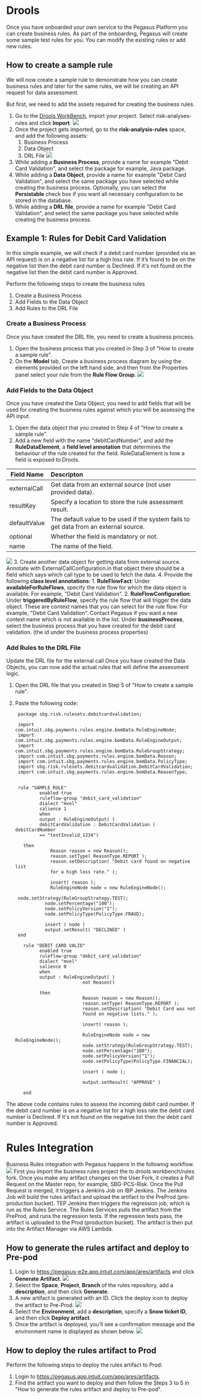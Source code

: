 # Drools

Once you have onboarded your own service to the Pegasus Platform you can create business rules. As part of the onboarding, Pegasus will create some sample test rules for you. You can modify the existing rules or add new rules.

## How to create a sample rule
We will now create a sample rule to demonstrate how you can create  business rules and later for the same rules, we will be creating an API request for data assessment.

But first, we need to add the assets required for creating the business rules.

1. Go to the [Drools WorkBench](https://drools-wb-e2e.app.intuit.com/kiewb/kie-wb.jsp), import your project. Select risk-analyses-rules and click **Import**. 
![](images/onboard20.png)
2. Once the project gets imported, go to the **risk-analysis-rules** space, and add the following assets:
    1. Business Process
    2. Data Object
    3. DRL File
![](images/rules1.png)
3.	While adding a **Business Process**, provide a name for example "Debit Card Validation", and select the package for example, Java package.
4.	While adding a **Data Object**, provide a name for example "Debit Card Validation", and select the same package you have selected while creating the business process. Optionally, you can select the **Persistable** check box if you want all necessary configuration to be stored in the database.
5.	While adding a **DRL file**, provide a name for example "Debit Card Validation", and select the same package you have selected while creating the business process.

## Example 1: Rules for Debit Card Validation

In this simple example, we will check if a debit card number (provided via an API request) is on a negative list for a high loss rate. If it’s found to be on the negative list then the debit card number is Declined. If it's not found on the negative list then the debit card number is Approved.

Perform the following steps to create the business rules

1. Create a Business Process
2. Add Fields to the Data Object
3. Add Rules to the DRL File

### Create a Business Process
Once you have created the DRL file, you need to create a business process. 

1. Open the business process that you created in Step 3 of "How to create a sample rule".
2. On the **Model** tab, Create a business process diagram by using the elements provided on the left hand side, and then from the Properties panel select your rule from the **Rule Flow Group**. 
![](images/rules2.png)
### Add Fields to the Data Object
Once you have created the Data Object, you need to add fields that will be used for creating the business rules against which you will be assessing the API input.

1. Open the data object that you created in Step 4 of "How to create a sample rule".
2. Add a new field with the name "debitCardNumber", and add the **RuleDataElement**, a **field level annotation** that determines the behaviour of the rule created for the field. RuleDataElement is how a field is exposed to Drools.


| Field Name | Descripton |
| ------------- |:-------------|
| externalCall | Get data from an external source (not user provided data). |
| resultKey | Specify a location to store the rule assessment result. |
| defaultValue | The default value to be used if the system fails to get data from an external source. |
| optional | Whether the field is mandatory or not. |
| name | The name of the field. |

![](images/rules3.png)
3. Create another data object for getting data from external source. Annotate with ExternalCallConfiguration.in that object there should be a field which says which call type to be used to fetch the data.
4. Provide the following **class level annotations**:
    1. **RuleFlowFact**: Under **availableForRuleFlows**, specify the rule flow for which the data object is available. For example, "Debit Card Validation".
    2. **RuleFlowConfiguration**: Under **triggeredByRuleFlow**, specify the rule flow that will trigger the data object. These are context names that you can select for the rule flow. For example, "Debit Card Validation". Contact Pegasus if you want a new context name which is not available in the list.
    Under **businessProcess**, select the business process that you have created for the debit card validation. (the id under the business process properties)


### Add Rules to the DRL File
Update the DRL file for the external call
Once you have created the Data Objects, you can now add the actual rules that will define the assessment logic.

1. Open the DRL file that you created in Step 5 of "How to create a sample rule".

2. Paste the following code:

        package sbg.risk.rulesets.debitcardvalidation;
 	
        import com.intuit.sbg.payments.rules.engine.bomData.RuleEngineNode;
        import com.intuit.sbg.payments.rules.engine.bomData.RuleEngineOutput;
        import com.intuit.sbg.payments.rules.engine.bomData.RuleGroupStrategy;
        import com.intuit.sbg.payments.rules.engine.bomData.Reason;
        import com.intuit.sbg.payments.rules.engine.bomData.PolicyType;
        import sbg.risk.rulesets.debitcardvalidation.DebitCardValidation;
        import com.intuit.sbg.payments.rules.engine.bomData.ReasonType;
 
 
        rule "SAMPLE RULE"
                enabled true
                ruleflow-group "debit_card_validation"
                dialect "mvel"
                salience 1
                when
                output : RuleEngineOutput( )
                debitCardValidation : DebitCardValidation ( debitCardNumber 
                == "testInvalid_1234")
 
          then
                    Reason reason = new Reason();
                    reason.setType( ReasonType.REPORT );
                    reason.setDescription( "Debit card found on negative list 
                    for a high loss rate." );
 
                    insert( reason );
                    RuleEngineNode node = new RuleEngineNode();
                                
        node.setStrategy(RuleGroupStrategy.TEST);
                  node.setPercentage("100");
                  node.setPolicyVersion("1");
                  node.setPolicyType(PolicyType.FRAUD);
 
                  insert ( node )
                  output.setResult( "DECLINED" )
        end
 
          rule "DEBIT CARD VALID"
                enabled true
                ruleflow-group "debit_card_validation"
                dialect "mvel"
                salience 0
                when
               	output : RuleEngineOutput( )
                                not Reason()
 
                then
                                Reason reason = new Reason();
                                reason.setType( ReasonType.REPORT );
                                reason.setDescription( "Debit Card was not 
                                found on negative lists." );
 
                                insert( reason );
 
                                RuleEngineNode node = new RuleEngineNode();
                                node.setStrategy(RuleGroupStrategy.TEST);
                                node.setPercentage("100");
                                node.setPolicyVersion("1");
                                node.setPolicyType(PolicyType.FINANCIAL);
 
                                insert ( node );
 
                                output.setResult( "APPROVE" )
 
          end

The above code contains rules to assess the incoming debit card number. If the debit card number is on a negative list for a high loss rate the debit card number is Declined. If it's not found on the negative list then the debit card number is Approved.


# Rules Integration

Business Rules integration with Pegasus happens in the following workflow.
![](images/integration.png)
First you import the business rules project the to drools workbench/rules fork. Once you make any artifact changes on the User Fork, it creates a Pull Request on the Master repo, for example, SBG-PCS-Risk. Once the Pull Request is merged, it triggers a Jenkins Job on IBP Jenkins. The Jenkins Job will build the rules artifact and upload the artifact to the PreProd (pre-production bucket). TEP Jenkins then triggers the regression job, which is run as the Rules Service. The Rules Services pulls the artifact from the PreProd, and runs the regression tests. If the regression tests pass, the artifact is uploaded to the Prod (production bucket). The artifact is then put into the Artifact Manager via AWS Lambda. 

## How to generate the rules artifact and deploy to Pre-pod
1. Login to https://pegasus-e2e.app.intuit.com/app/ares/artifacts and click **Generate Artifact**.
![](images/s3prod1.png)
2. Select the **Space**, **Project**, **Branch** of the rules repository, add a **description**, and then click **Generate**.
3. A new artifact is generated with an ID. Click the deploy icon to deploy the artifact to Pre-Prod.
![](images/s3prod4.png)
4. Select the **Environment**, add a **description**, specify a **Snow ticket ID**, and then click **Deploy artifact**.
5. Once the artifact is deployed, you’ll see a confirmation message and the environment name is displayed as shown below.
![](images/s3prod3.png)
 
## How to deploy the rules artifact to Prod
Perform the following steps to deploy the rules artifact to Prod:
1. Login to https://pegasus.app.intuit.com/app/ares/artifacts.
2. Find the artifact you want to deploy and then follow the Steps 3 to 5 in "How to generate the rules artifact and deploy to Pre-pod". 
